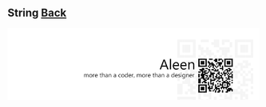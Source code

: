 ## String [**Back**](./../README.md)



<a href="http://aleen42.github.io/" target="_blank" ><img src="./../pic/tail.gif"></a>